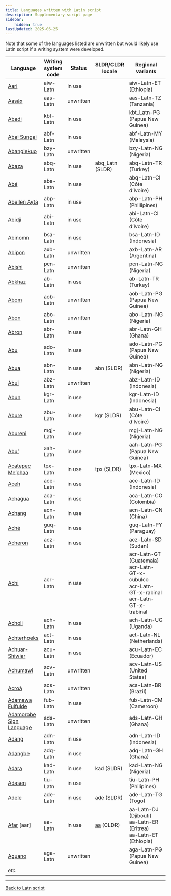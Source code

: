 ```yaml
---
title: Languages written with Latin script
description: Supplementary script page
sidebar:
    hidden: true
lastUpdated: 2025-06-25
---
```


Note that some of the languages listed are unwritten but would likely use Latin script if a writing system were developed.

Language | Writing system<br>code | Status | SLDR/CLDR<br>locale | Regional<br>variants |
-------- | ---------------------- | ------ | ------------------- | -------------------- |
<u>Aari</u> | aiw-Latn | in use | | aiw-Latn-ET (Ethiopia) |
<u>Aasáx</u> | aas-Latn | unwritten | | aas-Latn-TZ (Tanzania) |
<u>Abadi</u> | kbt-Latn | in use | | kbt_Latn-PG (Papua New Guinea) |
<u>Abai Sungai</u> | abf-Latn | in use | | abf-Latn-MY (Malaysia) |
<u>Abanglekuo</u> | bzy-Latn | unwritten | | bzy-Latn-NG (Nigeria) |
<u>Abaza</u> | abq-Latn | in use | abq_Latn (SLDR) | abq-Latn-TR (Turkey) |
<u>Abé</u> | aba-Latn | in use | | abq-Latn-CI (Côte d’Ivoire) |
<u>Abellen Ayta</u> | abp-Latn | in use | | abp-Latn-PH (Phillipines) |
<u>Abidji</u> | abi-Latn | in use | | abi-Latn-CI (Côte d’Ivoire) |
<u>Abinomn</u> | bsa-Latn | in use | | bsa-Latn-ID (Indonesia) |
<u>Abipon</u> | axb-Latn | unwritten | | axb-Latn-AR (Argentina) |
<u>Abishi</u> | pcn-Latn | unwritten | | pcn-Latn-NG (Nigeria) |
<u>Abkhaz</u> | ab-Latn | in use | | ab-Latn-TR (Turkey) |
<u>Abom</u> | aob-Latn | unwritten | | aob-Latn-PG (Papua New Guinea) |
<u>Abon</u> | abo-Latn | unwritten | | abo-Latn-NG (Nigeria) |
<u>Abron</u> | abr-Latn | in use | | abr-Latn-GH (Ghana) |
<u>Abu</u> | ado-Latn | in use | | ado-Latn-PG (Papua New Guinea) |
<u>Abua</u> | abn-Latn | in use | abn (SLDR) | abn-Latn-NG (Nigeria) |
<u>Abui</u> | abz-Latn | unwritten | | abz-Latn-ID (Indonesia) |
<u>Abun</u> | kgr-Latn | in use | | kgr-Latn-ID (Indonesia) |
<u>Abure</u> | abu-Latn | in use | kgr (SLDR) | abu-Latn-CI (Côte d’Ivoire) |
<u>Abureni</u> | mgj-Latn | in use | | mgj-Latn-NG (Nigeria) |
<u>Abu’</u> | aah-Latn | in use | | aah-Latn-PG (Papua New Guinea) |
<u>Acatepec Me’phaa</u> | tpx-Latn | in use | tpx (SLDR) | tpx-Latn-MX (Mexico) |
<u>Aceh</u> | ace-Latn | in use | | ace-Latn-ID (Indonesia) |
<u>Achagua</u> | aca-Latn | in use | | aca-Latn-CO (Colombia) |
<u>Achang</u> | acn-Latn | in use | | acn-Latn-CN (China) |
<u>Aché</u> | guq-Latn | in use | | guq-Latn-PY (Paraguay) |
<u>Acheron</u> | acz-Latn | in use | | acz-Latn-SD (Sudan) |
<u>Achi</u> | acr-Latn | in use | | acr-Latn-GT (Guatemala)<br>acr-Latn-GT-x-cubulco<br>acr-Latn-GT-x-rabinal<br>acr-Latn-GT-x-trabinal |
<u>Acholi</u> | ach-Latn | in use | | ach-Latn-UG (Uganda) |
<u>Achterhoeks</u> | act-Latn | in use | | act-Latn-NL (Netherlands) |
<u>Achuar-Shiwiar</u> | acu-Latn | in use | | acu-Latn-EC (Ecuador) |
<u>Achumawi</u> | acv-Latn | unwritten | | acv-Latn-US (United States) |
<u>Acroá</u> | acs-Latn | unwritten | | acs-Latn-BR (Brazil) |
<u>Adamawa Fulfulde</u> | fub-Latn | in use | | fub-Latn-CM (Cameroon) |
<u>Adamorobe Sign Language</u> | ads-Latn | unwritten | | ads-Latn-GH (Ghana) |
<u>Adang</u> | adn-Latn | in use | | adn-Latn-ID (Indonesia) |
<u>Adangbe</u> | adq-Latn | in use | | adq-Latn-GH (Ghana) |
<u>Adara</u> | kad-Latn | in use | kad (SLDR) | kad-Latn-NG (Nigeria) |
<u>Adasen</u> | tiu-Latn | in use | | tiu-Latn-PH (Philipines) |
<u>Adele</u> | ade-Latn | in use | ade (SLDR) | ade-Latn-TG (Togo) |
<u>Afar</u> \[aar\] | aa-Latn | in use | [aa](https://unicode.org/cldr/charts/47/summary/aa.html) (CLDR) | aa-Latn-DJ (Djibouti)<br>aa-Latn-ER (Eritrea)<br>aa-Latn-ET (Ethiopia)|
<u>Aguano</u> | aga-Latn | unwritten | | aga-Latn-PG (Papua New Guinea) |
_etc._ | | |

<hr>

[Back to Latn script](/scrlang/script-latn)